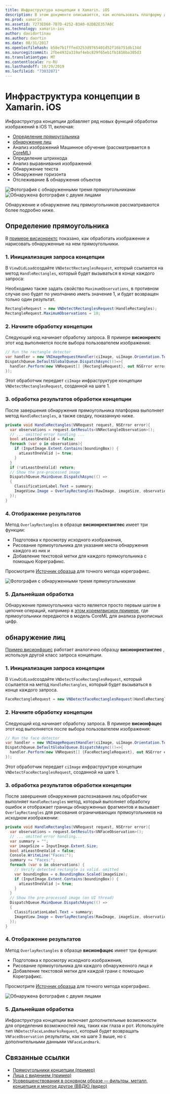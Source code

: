 ```yaml
---
title: Инфраструктура концепции в Xamarin. iOS
description: В этом документе описывается, как использовать платформу для работы с iOS 11 в Xamarin. iOS. В частности, он описывает обнаружение прямоугольников и обнаружение лиц.
ms.prod: xamarin
ms.assetid: 7273ED68-7B7D-4252-B3A0-02DB2E357A8C
ms.technology: xamarin-ios
author: davidortinau
ms.author: daortin
ms.date: 08/31/2017
ms.openlocfilehash: b58e7b1fffed3253d9765401d52f16b751db134d
ms.sourcegitcommit: 2fbe4932a319af4ebc829f65eb1fb1816ba305d3
ms.translationtype: MT
ms.contentlocale: ru-RU
ms.lasthandoff: 10/29/2019
ms.locfileid: "73032071"
---
```

# <a name="vision-framework-in-xamarinios"></a>Инфраструктура концепции в Xamarin. iOS

Инфраструктура концепции добавляет ряд новых функций обработки изображений в iOS 11, включая:

- [Определение прямоугольника](#rectangles)
- [обнаружение лиц](#faces)
- Анализ изображений Машинное обучение (рассматривается в [CoreML](~/ios/platform/introduction-to-ios11/coreml.md))
- Определение штрихкода
- Анализ выравнивания изображений
- Обнаружение текста
- Обнаружение горизонта
- Отслеживание & обнаружения объектов

![Фотография с обнаруженными тремя прямоугольниками](vision-images/found-rectangles-tiny.png) ![Обнаружена фотография с двумя лицами](vision-images/xamarin-home-faces-tiny.png)

Обнаружение и обнаружение лиц прямоугольников рассматриваются более подробно ниже.

<a name="rectangles" />

## <a name="rectangle-detection"></a>Определение прямоугольника

В [примере висионректс](https://docs.microsoft.com/samples/xamarin/ios-samples/ios11-visionrectangles) показано, как обработать изображение и нарисовать обнаруженные на нем прямоугольники.

### <a name="1-initialize-the-vision-request"></a>1. Инициализация запроса концепции

В `ViewDidLoad`создайте `VNDetectRectanglesRequest`, который ссылается на метод `HandleRectangles`, который будет вызываться в конце каждого запроса:

Необходимо также задать свойство `MaximumObservations`, в противном случае оно будет по умолчанию иметь значение 1, и будет возвращен только один результат.

```csharp
RectangleRequest = new VNDetectRectanglesRequest(HandleRectangles);
RectangleRequest.MaximumObservations = 10;
```

### <a name="2-start-the-vision-processing"></a>2. Начните обработку концепции

Следующий код начинает обработку запроса. В примере **висионректс** этот код выполняется после выбора пользователем изображения:

```csharp
// Run the rectangle detector
var handler = new VNImageRequestHandler(ciImage, uiImage.Orientation.ToCGImagePropertyOrientation(), new VNImageOptions());
DispatchQueue.DefaultGlobalQueue.DispatchAsync(()=>{
  handler.Perform(new VNRequest[] {RectangleRequest}, out NSError error);
});
```

Этот обработчик передает `ciImage` инфраструктуре концепции `VNDetectRectanglesRequest`, созданной на шаге 1.

### <a name="3-handle-the-results-of-vision-processing"></a>3. обработка результатов обработки концепции

После завершения обнаружения прямоугольника платформа выполняет метод `HandleRectangles`, а также сводку, показанную ниже.

```csharp
private void HandleRectangles(VNRequest request, NSError error){
  var observations = request.GetResults<VNRectangleObservation>();
  // ... omitted error handling ...
  bool atLeastOneValid = false;
  foreach (var o in observations){
    if (InputImage.Extent.Contains(boundingBox)) {
      atLeastOneValid |= true;
    }
  }
  if (!atLeastOneValid) return;
  // Show the pre-processed image
  DispatchQueue.MainQueue.DispatchAsync(() =>
  {
    ClassificationLabel.Text = summary;
    ImageView.Image = OverlayRectangles(RawImage, imageSize, observations);
  });
}
```

### <a name="4-display-the-results"></a>4. Отображение результатов

Метод `OverlayRectangles` в образце **висионректанглес** имеет три функции:

- Подготовка к просмотру исходного изображения,
- Рисование прямоугольника для указания места обнаружения каждого из них и
- Добавление текстовой метки для каждого прямоугольника с помощью Кореграфикс.

Просмотрите [Источник образца](https://docs.microsoft.com/samples/xamarin/ios-samples/ios11-visionrectangles) для точного метода кореграфикс.

![Фотография с обнаруженными тремя прямоугольниками](vision-images/found-rectangles-phone-sml.png)

### <a name="5-further-processing"></a>5. Дальнейшая обработка

Обнаружение прямоугольника часто является просто первым шагом в цепочке операций, например в [этом коремлвисион примере](~/ios/platform/introduction-to-ios11/coreml.md#coremlvision), где прямоугольники передаются в модель CoreML для анализа рукописных цифр.

<a name="faces" />

## <a name="face-detection"></a>обнаружение лиц

[Пример висионфацес](https://docs.microsoft.com/samples/xamarin/ios-samples/ios11-visionfaces) работает аналогично образцу **висионректанглес** , используя другой класс запроса концепции.

### <a name="1-initialize-the-vision-request"></a>1. Инициализация запроса концепции

В `ViewDidLoad`создайте `VNDetectFaceRectanglesRequest`, который ссылается на метод `HandleRectangles`, который будет вызываться в конце каждого запроса.

```csharp
FaceRectangleRequest = new VNDetectFaceRectanglesRequest(HandleRectangles);
```

### <a name="2-start-the-vision-processing"></a>2. Начните обработку концепции

Следующий код начинает обработку запроса. В примере **висионфацес** этот код выполняется после выбора пользователем изображения:

```csharp
// Run the face detector
var handler = new VNImageRequestHandler(ciImage, uiImage.Orientation.ToCGImagePropertyOrientation(), new VNImageOptions());
DispatchQueue.DefaultGlobalQueue.DispatchAsync(()=>{
  handler.Perform(new VNRequest[] {FaceRectangleRequest}, out NSError error);
});
```

Этот обработчик передает `ciImage` инфраструктуре концепции `VNDetectFaceRectanglesRequest`, созданной на шаге 1.

### <a name="3-handle-the-results-of-vision-processing"></a>3. обработка результатов обработки концепции

После завершения обнаружения распознавания лиц обработчик выполняет `HandleRectangles` метод, который выполняет обработку ошибок и отображает границы обнаруженных фрагментов и вызывает `OverlayRectangles` для рисования ограничивающих прямоугольников на исходном изображении:

```csharp
private void HandleRectangles(VNRequest request, NSError error){
  var observations = request.GetResults<VNFaceObservation>();
  // ... omitted error handling...
  var summary = "";
  var imageSize = InputImage.Extent.Size;
  bool atLeastOneValid = false;
  Console.WriteLine("Faces:");
  summary += "Faces:";
  foreach (var o in observations) {
    // Verify detected rectangle is valid. omitted
    var boundingBox = o.BoundingBox.Scaled(imageSize);
    if (InputImage.Extent.Contains(boundingBox)) {
      atLeastOneValid |= true;
    }
  }
  // Show the pre-processed image (on UI thread)
  DispatchQueue.MainQueue.DispatchAsync(() =>
  {
    ClassificationLabel.Text = summary;
    ImageView.Image = OverlayRectangles(RawImage, imageSize, observations);
  });
}
```

### <a name="4-display-the-results"></a>4. Отображение результатов

Метод `OverlayRectangles` в образце **висионфацес** имеет три функции:

- Подготовка к просмотру исходного изображения,
- Рисование прямоугольника для каждого обнаруженного лица и
- Добавление текстовой метки для каждой грани с помощью Кореграфикс.

Просмотрите [Источник образца](https://docs.microsoft.com/samples/xamarin/ios-samples/ios11-visionfaces) для точного метода кореграфикс.

![Обнаружена фотография с двумя лицами](vision-images/found-faces-phone-sml.png)

### <a name="5-further-processing"></a>5. Дальнейшая обработка

Инфраструктура концепции включает дополнительные возможности для определения возможностей лиц, таких как глаза и рот. Используйте тип `VNDetectFaceLandmarksRequest`, который будет возвращать `VNFaceObservation` результаты, как на шаге 3 выше, но с дополнительными данными `VNFaceLandmark`.

## <a name="related-links"></a>Связанные ссылки

- [Прямоугольники концепции (пример)](https://docs.microsoft.com/samples/xamarin/ios-samples/ios11-visionrectangles)
- [Лица с видением (пример)](https://docs.microsoft.com/samples/xamarin/ios-samples/ios11-visionfaces)
- [Усовершенствования в основном образе — фильтры, металл, концепция и многое другое (ВВДК) (видео)](https://developer.apple.com/videos/play/wwdc2017/510/)
